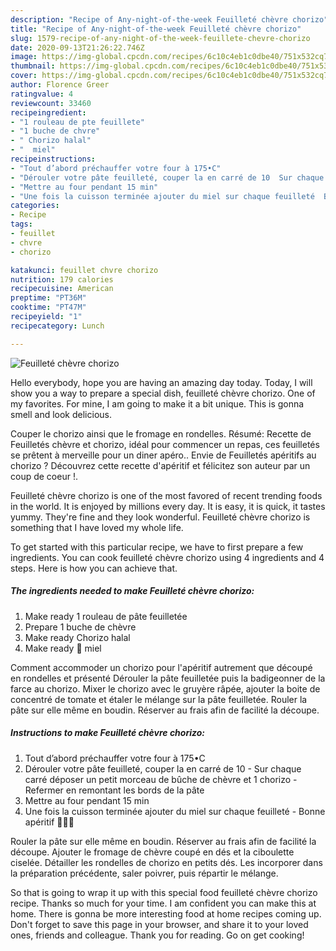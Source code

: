 ```yaml
---
description: "Recipe of Any-night-of-the-week Feuilleté chèvre chorizo"
title: "Recipe of Any-night-of-the-week Feuilleté chèvre chorizo"
slug: 1579-recipe-of-any-night-of-the-week-feuillete-chevre-chorizo
date: 2020-09-13T21:26:22.746Z
image: https://img-global.cpcdn.com/recipes/6c10c4eb1c0dbe40/751x532cq70/feuillete-chevre-chorizo-photo-principale-de-la-recette.jpg
thumbnail: https://img-global.cpcdn.com/recipes/6c10c4eb1c0dbe40/751x532cq70/feuillete-chevre-chorizo-photo-principale-de-la-recette.jpg
cover: https://img-global.cpcdn.com/recipes/6c10c4eb1c0dbe40/751x532cq70/feuillete-chevre-chorizo-photo-principale-de-la-recette.jpg
author: Florence Greer
ratingvalue: 4
reviewcount: 33460
recipeingredient:
- "1 rouleau de pte feuillete"
- "1 buche de chvre"
- " Chorizo halal"
- "  miel"
recipeinstructions:
- "Tout d’abord préchauffer votre four à 175•C"
- "Dérouler votre pâte feuilleté, couper la en carré de 10  Sur chaque carré déposer un petit morceau de bûche de chèvre et 1 chorizo  Refermer en remontant les bords de la pâte"
- "Mettre au four pendant 15 min"
- "Une fois la cuisson terminée ajouter du miel sur chaque feuilleté  Bonne apéritif 🤗🤗🤗"
categories:
- Recipe
tags:
- feuillet
- chvre
- chorizo

katakunci: feuillet chvre chorizo 
nutrition: 179 calories
recipecuisine: American
preptime: "PT36M"
cooktime: "PT47M"
recipeyield: "1"
recipecategory: Lunch

---
```



![Feuilleté chèvre chorizo](https://img-global.cpcdn.com/recipes/6c10c4eb1c0dbe40/751x532cq70/feuillete-chevre-chorizo-photo-principale-de-la-recette.jpg)

Hello everybody, hope you are having an amazing day today. Today, I will show you a way to prepare a special dish, feuilleté chèvre chorizo. One of my favorites. For mine, I am going to make it a bit unique. This is gonna smell and look delicious.

Couper le chorizo ainsi que le fromage en rondelles. Résumé: Recette de Feuilletés chèvre et chorizo, idéal pour commencer un repas, ces feuilletés se prêtent à merveille pour un diner apéro.. Envie de Feuilletés apéritifs au chorizo ? Découvrez cette recette d&#39;apéritif et félicitez son auteur par un coup de coeur !.

Feuilleté chèvre chorizo is one of the most favored of recent trending foods in the world. It is enjoyed by millions every day. It is easy, it is quick, it tastes yummy. They're fine and they look wonderful. Feuilleté chèvre chorizo is something that I have loved my whole life.


To get started with this particular recipe, we have to first prepare a few ingredients. You can cook feuilleté chèvre chorizo using 4 ingredients and 4 steps. Here is how you can achieve that.

<!--inarticleads1-->

##### The ingredients needed to make Feuilleté chèvre chorizo:

1. Make ready 1 rouleau de pâte feuilletée
1. Prepare 1 buche de chèvre
1. Make ready  Chorizo halal
1. Make ready  🍯 miel


Comment accommoder un chorizo pour l&#39;apéritif autrement que découpé en rondelles et présenté Dérouler la pâte feuilletée puis la badigeonner de la farce au chorizo. Mixer le chorizo avec le gruyère râpée, ajouter la boite de concentré de tomate et étaler le mélange sur la pâte feuilletée. Rouler la pâte sur elle même en boudin. Réserver au frais afin de facilité la découpe. 

<!--inarticleads2-->

##### Instructions to make Feuilleté chèvre chorizo:

1. Tout d’abord préchauffer votre four à 175•C
1. Dérouler votre pâte feuilleté, couper la en carré de 10  - Sur chaque carré déposer un petit morceau de bûche de chèvre et 1 chorizo  - Refermer en remontant les bords de la pâte
1. Mettre au four pendant 15 min
1. Une fois la cuisson terminée ajouter du miel sur chaque feuilleté  - Bonne apéritif 🤗🤗🤗


Rouler la pâte sur elle même en boudin. Réserver au frais afin de facilité la découpe. Ajouter le fromage de chèvre coupé en dés et la ciboulette ciselée. Détailler les rondelles de chorizo en petits dés. Les incorporer dans la préparation précédente, saler poivrer, puis répartir le mélange. 

So that is going to wrap it up with this special food feuilleté chèvre chorizo recipe. Thanks so much for your time. I am confident you can make this at home. There is gonna be more interesting food at home recipes coming up. Don't forget to save this page in your browser, and share it to your loved ones, friends and colleague. Thank you for reading. Go on get cooking!
